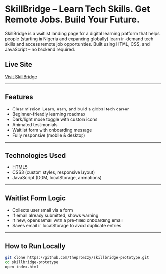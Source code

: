#  SkillBridge – Learn Tech Skills. Get Remote Jobs. Build Your Future.

SkillBridge is a waitlist landing page for a digital learning platform that helps people (starting in Nigeria and expanding globally) learn in-demand tech skills and access remote job opportunities. Built using HTML, CSS, and JavaScript – no backend required.

##  Live Site
 [Visit SkillBridge](https://689356d55788bedf037cf0a7--skillbridge-landing-page.netlify.app/)  

---

##  Features

-  Clear mission: Learn, earn, and build a global tech career
-  Beginner-friendly learning roadmap
-  Dark/light mode toggle with custom icons
-  Animated testimonials
-  Waitlist form with onboarding message
-  Fully responsive (mobile & desktop)

---

##  Technologies Used

- HTML5  
- CSS3 (custom styles, responsive layout)  
- JavaScript (DOM, localStorage, animations)

---

##  Waitlist Form Logic

- Collects user email via a form
- If email already submitted, shows warning
- If new, opens Gmail with a pre-filled onboarding email
- Saves email in localStorage to avoid duplicate entries

---

##  How to Run Locally

```bash
git clone https://github.com/thepromzzy/skillbridge-prototype.git
cd skillbridge-prototype
open index.html
